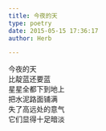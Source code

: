 ```yaml
---  
title: 今夜的天  
type: poetry  
date: 2015-05-15 17:36:17  
author: Herb  

---  
```

今夜的天  
比靛蓝还要蓝  
星星全都下到地上  
把水泥路面铺满  
失了高远处的意气  
它们显得十足暗淡